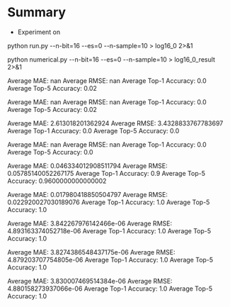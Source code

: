# Summary

- Experiment on 

python run.py --n-bit=16 --es=0 --n-sample=10 > log16_0 2>&1

python numerical.py --n-bit=16 --es=0 --n-sample=10 > log16_0_result 2>&1

Average MAE: nan
Average RMSE: nan
Average Top-1 Accuracy: 0.0
Average Top-5 Accuracy: 0.02

Average MAE: nan
Average RMSE: nan
Average Top-1 Accuracy: 0.0
Average Top-5 Accuracy: 0.02

Average MAE: 2.613018201362924
Average RMSE: 3.4328833767783697
Average Top-1 Accuracy: 0.0
Average Top-5 Accuracy: 0.0

Average MAE: nan
Average RMSE: nan
Average Top-1 Accuracy: 0.0
Average Top-5 Accuracy: 0.0

Average MAE: 0.046334012908511794
Average RMSE: 0.05785140052267175
Average Top-1 Accuracy: 0.9
Average Top-5 Accuracy: 0.9600000000000002

Average MAE: 0.017980418850504797
Average RMSE: 0.022920027030189076
Average Top-1 Accuracy: 1.0
Average Top-5 Accuracy: 1.0

Average MAE: 3.842267976142466e-06
Average RMSE: 4.893163374052718e-06
Average Top-1 Accuracy: 1.0
Average Top-5 Accuracy: 1.0

Average MAE: 3.8274386548437175e-06
Average RMSE: 4.879203707754805e-06
Average Top-1 Accuracy: 1.0
Average Top-5 Accuracy: 1.0

Average MAE: 3.830007469514384e-06
Average RMSE: 4.880158273937066e-06
Average Top-1 Accuracy: 1.0
Average Top-5 Accuracy: 1.0
